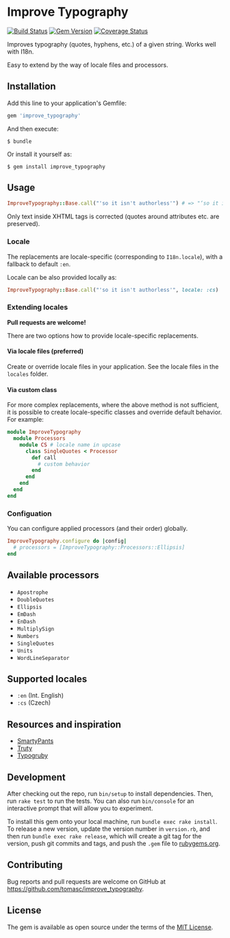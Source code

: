 # Improve Typography

[![Build Status](https://travis-ci.org/tomasc/improve_typography.svg)](https://travis-ci.org/tomasc/improve_typography) [![Gem Version](https://badge.fury.io/rb/improve_typography.svg)](http://badge.fury.io/rb/improve_typography) [![Coverage Status](https://img.shields.io/coveralls/tomasc/improve_typography.svg)](https://coveralls.io/r/tomasc/improve_typography)

Improves typography (quotes, hyphens, etc.) of a given string. Works well with I18n.

Easy to extend by the way of locale files and processors.

## Installation

Add this line to your application's Gemfile:

```ruby
gem 'improve_typography'
```

And then execute:

    $ bundle

Or install it yourself as:

    $ gem install improve_typography

## Usage

```ruby
ImproveTypography::Base.call("'so it isn't authorless'") # => "‘so it isn’t authorless’"
```

Only text inside XHTML tags is corrected (quotes around attributes etc. are preserved).

### Locale

The replacements are locale-specific (corresponding to `I18n.locale`), with a fallback to default `:en`.

Locale can be also provided locally as:

```ruby
ImproveTypography::Base.call("'so it isn't authorless'", locale: :cs)
```

### Extending locales

**Pull requests are welcome!**

There are two options how to provide locale-specific replacements.

#### Via locale files (preferred)

Create or override locale files in your application. See the locale files in the `locales` folder.

#### Via custom class

For more complex replacements, where the above method is not sufficient, it is possible to create locale-specific classes and override default behavior. For example:

```ruby
module ImproveTypography
  module Processors
    module CS # locale name in upcase
      class SingleQuotes < Processor
        def call
          # custom behavior
        end
      end
    end
  end
end
```

### Configuation

You can configure applied processors (and their order) globally.

```ruby
ImproveTypography.configure do |config|
  # processors = [ImproveTypography::Processors::Ellipsis]
end
```

## Available processors

* `Apostrophe`
* `DoubleQuotes`
* `Ellipsis`
* `EmDash`
* `EnDash`
* `MultiplySign`
* `Numbers`
* `SingleQuotes`
* `Units`
* `WordLineSeparator`

## Supported locales

* `:en` (Int. English)
* `:cs` (Czech)

## Resources and inspiration

* [SmartyPants](https://michelf.ca/projects/php-smartypants)
* [Truty](https://github.com/mkj-is/Truty)
* [Typogruby](https://avdgaag.github.io/typogruby)

## Development

After checking out the repo, run `bin/setup` to install dependencies. Then, run `rake test` to run the tests. You can also run `bin/console` for an interactive prompt that will allow you to experiment.

To install this gem onto your local machine, run `bundle exec rake install`. To release a new version, update the version number in `version.rb`, and then run `bundle exec rake release`, which will create a git tag for the version, push git commits and tags, and push the `.gem` file to [rubygems.org](https://rubygems.org).

## Contributing

Bug reports and pull requests are welcome on GitHub at https://github.com/tomasc/improve_typography.


## License

The gem is available as open source under the terms of the [MIT License](http://opensource.org/licenses/MIT).
